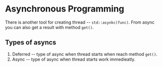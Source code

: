 # Asynchronous Programming

There is another tool for creating thread -- `std::asynkc(func)`. 
From async you can also get a result with method `get()`.

## Types of asyncs

1. Deferred -- type of async when thread starts when reach method `get()`.
2. Async -- type of async when thread starts work immedieatly.

